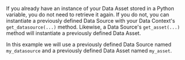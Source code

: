 
If you already have an instance of your Data Asset stored in a Python variable, you do not need to retrieve it again.  If you do not, you can instantiate a previously defined Data Source with your Data Context's `get_datasource(...)` method.  Likewise, a Data Source's `get_asset(...)` method will instantiate a previously defined Data Asset.

In this example we will use a previously defined Data Source named `my_datasource` and a previously defined Data Asset named `my_asset`.

```python title="Python" name="version-0.18 docs/docusaurus/docs/snippets/get_existing_data_asset_from_existing_datasource_pandas_filesystem_example.py my_asset"
```

